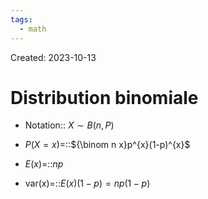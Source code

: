 ```yaml
---
tags:
  - math
---
```

Created: 2023-10-13

# Distribution binomiale
- Notation:: $X\sim B(n,P)$
<!--SR:!2023-11-06,12,230-->
- $P(X=x)$=::${\binom n x}p^{x}(1-p)^{x}$      
<!--SR:!2023-10-29,3,210-->
- $E(x)$=::$np$
<!--SR:!2023-11-02,6,210-->
- $\text{var}(x)$=::$E(x)(1-p)=np(1-p)$
<!--SR:!2023-11-22,26,250-->

